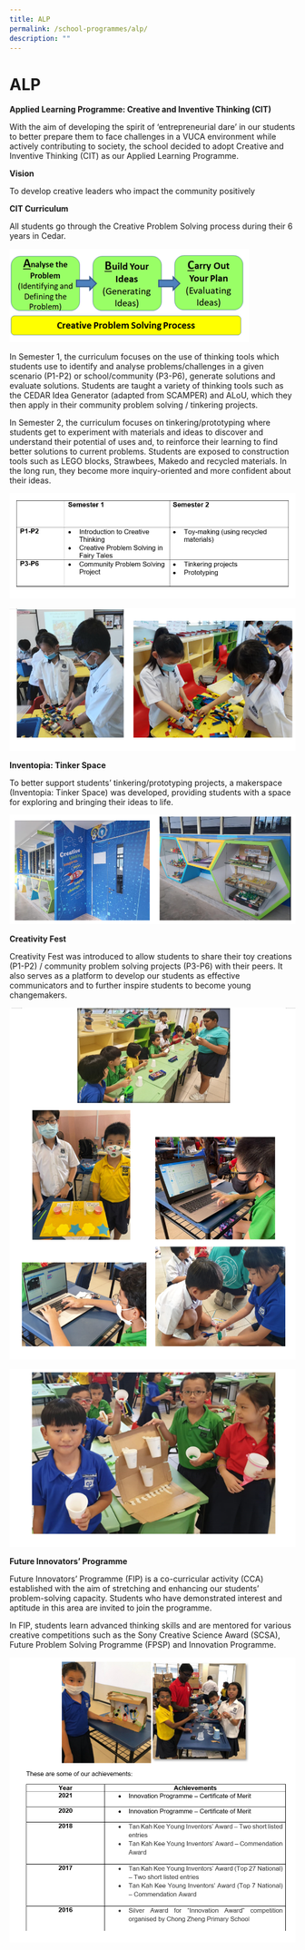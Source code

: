 ```yaml
---
title: ALP
permalink: /school-programmes/alp/
description: ""
---
```

# **ALP**

 

**Applied Learning Programme: Creative and Inventive Thinking (CIT)**

With the aim of developing the spirit of ‘entrepreneurial dare’ in our students to better prepare them to face challenges in a VUCA environment while actively contributing to society, the school decided to adopt Creative and Inventive Thinking (CIT) as our Applied Learning Programme.

**Vision**

To develop creative leaders who impact the community positively

**CIT Curriculum**

All students go through the Creative Problem Solving process during their 6 years in Cedar.

![](/images/creative1.png)

In Semester 1, the curriculum focuses on the use of thinking tools which students use to identify and analyse problems/challenges in a given scenario (P1-P2) or school/community (P3-P6), generate solutions and evaluate solutions. Students are taught a variety of thinking tools such as the CEDAR Idea Generator (adapted from SCAMPER) and ALoU, which they then apply in their community problem solving / tinkering projects.

In Semester 2, the curriculum focuses on tinkering/prototyping where students get to experiment with materials and ideas to discover and understand their potential of uses and, to reinforce their learning to find better solutions to current problems. Students are exposed to construction tools such as LEGO blocks, Strawbees, Makedo and recycled materials. In the long run, they become more inquiry-oriented and more confident about their ideas.

![](/images/creative2.png)

![](/images/creative3.png)

**Inventopia: Tinker Space**

To better support students’ tinkering/prototyping projects, a makerspace (Inventopia: Tinker Space) was developed, providing students with a space for exploring and bringing their ideas to life.  

![](/images/creative4.png)

**Creativity Fest**

Creativity Fest was introduced to allow students to share their toy creations (P1-P2) / community problem solving projects (P3-P6) with their peers. It also serves as a platform to develop our students as effective communicators and to further inspire students to become young changemakers. 

![](/images/creative5.png)

![](/images/creative6.png)

**Future Innovators’ Programme**

Future Innovators’ Programme (FIP) is a co-curricular activity (CCA) established with the aim
of stretching and enhancing our students’ problem-solving capacity. Students who have demonstrated interest and aptitude in this area are invited to join the programme. 

In FIP, students learn advanced thinking skills and are mentored for various creative competitions such as the Sony Creative Science Award (SCSA), Future Problem Solving Programme (FPSP) and Innovation Programme.

![](/images/creative8.png)